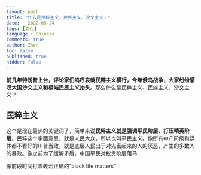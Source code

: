 ```yaml
---
layout: post
title: "什么是民粹主义、民族主义、沙文主义？"
date:   2022-05-24
tags: [文化]
language : Chinese
comments: true
author: Zhen
toc: false
published: true
hidden: false
---
```

**前几年特朗普上台，评论家们呜呼哀哉民粹主义横行，今年俄乌战争，大家纷纷感叹大国沙文主义和极端民族主义抬头**。那么什么是民粹主义、民族主义、沙文主义？

## 民粹主义

这个是现在最热的关键词了，简单来说**民粹主义就是强调平民阶层、打压精英阶层**。民粹这个字面意思，就是人民大众，所以也叫平民主义。像所有中产阶级和媒体都不看好的川普当政，就是底层人民出于对先富起来的人的厌恶，产生的多数人的暴政。像之前为了缓解矛盾，中国平民对权贵阶层落马



像前段时间打着政治正确的“black life matters”
<!--stackedit_data:
eyJoaXN0b3J5IjpbMTQyODkxMTUyOSw5ODQ1MzU5NzUsMTUzMD
M4NzkyMSw4NDQ3NzYwNzNdfQ==
-->